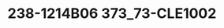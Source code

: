 ---
title: 238-1214B06 373_73-CLE1002
image: 238-1214B06 373_73-CLE1002.jpg
brand: outlet-sposo
layout: vestito
---